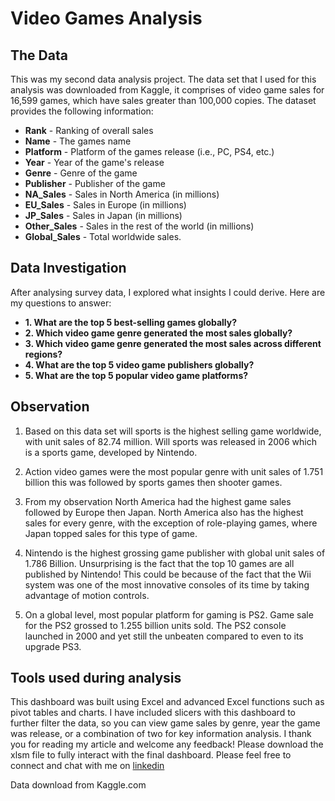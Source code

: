 # Video Games Analysis

## The Data

This was my second data analysis project. The data set that I used for this analysis was downloaded from Kaggle, it comprises of video game sales for 16,599 games, which have sales greater than 100,000 copies. The dataset provides the following information:

- **Rank** - Ranking of overall sales
- **Name** - The games name
- **Platform** - Platform of the games release (i.e., PC, PS4, etc.)
- **Year** - Year of the game's release
- **Genre** - Genre of the game
- **Publisher** - Publisher of the game
- **NA_Sales** - Sales in North America (in millions)
- **EU_Sales** - Sales in Europe (in millions)
- **JP_Sales** - Sales in Japan (in millions)
- **Other_Sales** - Sales in the rest of the world (in millions) 
- **Global_Sales** - Total worldwide sales.

## Data Investigation

After analysing survey data, I explored what insights I could derive. Here are my questions to answer:

 - **1.	What are the top 5 best-selling games globally?**
 - **2.	Which video game genre generated the most sales globally?**
 - **3.	Which video game genre generated the most sales across different regions?**
 - **4.   What are the top 5 video game publishers globally?**
 - **5.   What are the top 5 popular video game platforms?**

## Observation

1.	Based on this data set will sports is the highest selling game worldwide, with unit sales of 82.74 million. Will sports was released in 2006 which is a sports game, developed by Nintendo.

2.	Action video games were the most popular genre with unit sales of 1.751 billion this was followed by sports games then shooter games.

3.	From my observation North America had the highest game sales followed by Europe then Japan. North America also has the highest sales for every genre, with the exception of role-playing games, where Japan topped sales for this type of game.

4.	Nintendo is the highest grossing game publisher with global unit sales of 1.786 Billion. Unsurprising is the fact that the top 10 games are all published by Nintendo! This could be because of the fact that the Wii system was one of the most innovative consoles of its time by taking advantage of motion controls.

5.	On a global level, most popular platform for gaming is PS2. Game sale for the PS2 grossed to 1.255 billion units sold. The PS2 console launched in 2000 and yet still the unbeaten compared to even to its upgrade PS3.

## Tools used during analysis

This dashboard was built using Excel and advanced Excel functions such as pivot tables and charts. I have included slicers with this dashboard to further filter the data, so you can view game sales by genre, year the game was release, or a combination of two for key information analysis.
I thank you for reading my article and welcome any feedback! Please download the xlsm file to fully interact with the final dashboard. Please feel free to connect and chat with me on [linkedin](https://www.linkedin.com/in/rasiklal-limbani-004931163/)

Data download from Kaggle.com
